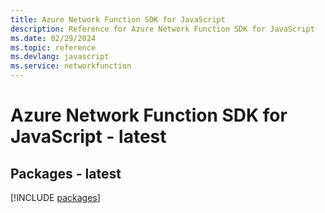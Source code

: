 ```yaml
---
title: Azure Network Function SDK for JavaScript
description: Reference for Azure Network Function SDK for JavaScript
ms.date: 02/29/2024
ms.topic: reference
ms.devlang: javascript
ms.service: networkfunction
---
```

# Azure Network Function SDK for JavaScript - latest
## Packages - latest
[!INCLUDE [packages](network-function-index.md)]